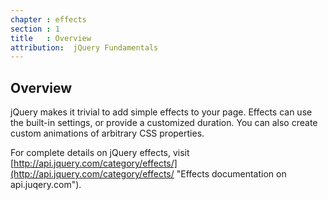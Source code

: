 ```yaml
---
chapter : effects
section : 1
title   : Overview
attribution:  jQuery Fundamentals
---
```

## Overview

jQuery makes it trivial to add simple effects to your page. 
Effects can use the built-in settings, or provide a customized duration. 
You can also create custom animations of arbitrary CSS properties.

For complete details on jQuery effects, visit [http://api.jquery.com/category/effects/](http://api.jquery.com/category/effects/ "Effects documentation on api.juqery.com").